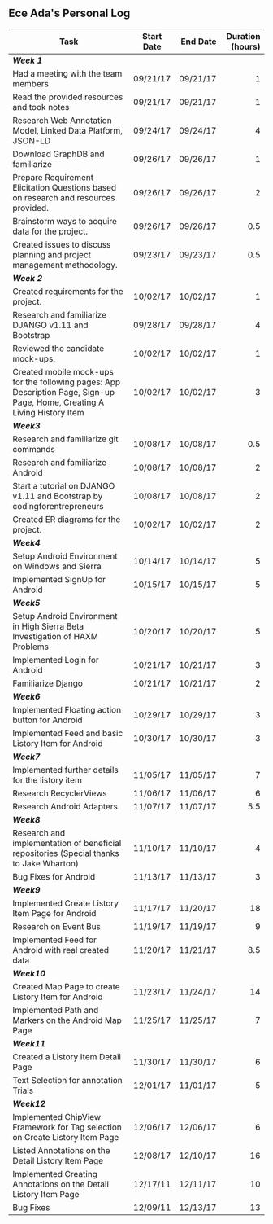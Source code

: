 ## Ece Ada's Personal Log

 Task| Start Date | End Date | Duration (hours) |
| ------------- |:-------------:| -----:|-----:
| _**Week 1**_|
| Had a meeting with the team members|09/21/17|09/21/17|1|
| Read the provided resources and took notes|09/21/17|09/21/17|1|
| Research Web Annotation Model, Linked Data Platform, JSON-LD|09/24/17|09/24/17|4|
| Download GraphDB and familiarize|09/26/17|09/26/17|1|
| Prepare Requirement Elicitation Questions based on research and resources provided.|09/26/17|09/26/17|2|
| Brainstorm ways to acquire data for the project.|09/26/17|09/26/17|0.5|
|Created issues to discuss planning and project management methodology.|09/23/17|09/23/17|0.5|
| _**Week 2**_|
| Created requirements for the project.|10/02/17|10/02/17|1| 
|Research and familiarize DJANGO v1.11 and Bootstrap|09/28/17|09/28/17|4|   
|Reviewed the candidate mock-ups. |10/02/17|10/02/17|1| 
| Created mobile mock-ups for the following pages: App Description Page, Sign-up Page, Home, Creating A Living History Item|10/02/17|10/02/17|3| 
| _**Week3**_|
|Research and familiarize git commands|10/08/17|10/08/17|0.5|  
|Research and familiarize Android|10/08/17|10/08/17|2|  
|Start a tutorial on DJANGO v1.11 and Bootstrap by codingforentrepreneurs|10/08/17|10/08/17|2|  
| Created ER diagrams for the project.|10/02/17|10/02/17|2| 
| _**Week4**_| 
|Setup Android Environment on Windows and Sierra|10/14/17|10/14/17|5|  
|Implemented SignUp for Android|10/15/17|10/15/17|5| 
| _**Week5**_| 
|Setup Android Environment in High Sierra Beta Investigation of HAXM Problems|10/20/17|10/20/17|5|  
|Implemented Login for Android|10/21/17|10/21/17|3|  
|Familiarize Django|10/21/17|10/21/17|2|  
| _**Week6**_|  
|Implemented Floating action button for Android|10/29/17|10/29/17|3|  
|Implemented Feed and basic Listory Item for Android|10/30/17|10/30/17|3|  
| _**Week7**_|  
|Implemented further details for the listory item|11/05/17|11/05/17|7|
|Research RecyclerViews|11/06/17|11/06/17|6| 
|Research Android Adapters|11/07/17|11/07/17|5.5| 
| _**Week8**_|  
|Research and implementation of beneficial repositories (Special thanks to Jake Wharton)|11/10/17|11/10/17|4|  
|Bug Fixes for Android|11/13/17|11/13/17|3|  
| _**Week9**_|  
|Implemented Create Listory Item Page for Android|11/17/17|11/20/17|18| 
|Research on Event Bus|11/19/17|11/19/17|9| 
|Implemented Feed for Android with real created data|11/20/17|11/21/17|8.5|  
| _**Week10**_|  
|Created Map Page to create Listory Item for Android|11/23/17|11/24/17|14|  
|Implemented Path and Markers on the Android Map Page|11/25/17|11/25/17|7|  
| _**Week11**_|  
|Created a Listory Item Detail Page |11/30/17|11/30/17|6|  
|Text Selection for annotation Trials|12/01/17|11/01/17|5|  
| _**Week12**_|  
|Implemented ChipView Framework for Tag selection on Create Listory Item Page |12/06/17|12/06/17|6|  
|Listed Annotations on the Detail Listory Item Page|12/08/17|12/10/17|16|  
|Implemented Creating Annotations on the Detail Listory Item Page|12/17/11|12/11/17|10|
|Bug Fixes|12/09/11|12/13/17|13|  


